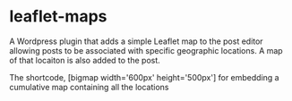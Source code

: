 # leaflet-maps
A Wordpress plugin that adds a simple Leaflet map to the post editor allowing posts to be associated with specific geographic locations. A map of that locaiton is also added to the post.

The shortcode, [bigmap width='600px' height='500px'] for embedding a cumulative map containing all the locations
